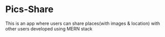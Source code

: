 # Pics-Share
This is an app where users can share places(with images & location) with other users developed using MERN stack
